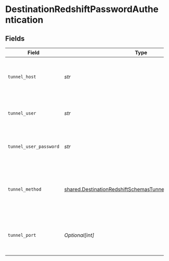 # DestinationRedshiftPasswordAuthentication


## Fields

| Field                                                                                                                                  | Type                                                                                                                                   | Required                                                                                                                               | Description                                                                                                                            | Example                                                                                                                                |
| -------------------------------------------------------------------------------------------------------------------------------------- | -------------------------------------------------------------------------------------------------------------------------------------- | -------------------------------------------------------------------------------------------------------------------------------------- | -------------------------------------------------------------------------------------------------------------------------------------- | -------------------------------------------------------------------------------------------------------------------------------------- |
| `tunnel_host`                                                                                                                          | *str*                                                                                                                                  | :heavy_check_mark:                                                                                                                     | Hostname of the jump server host that allows inbound ssh tunnel.                                                                       |                                                                                                                                        |
| `tunnel_user`                                                                                                                          | *str*                                                                                                                                  | :heavy_check_mark:                                                                                                                     | OS-level username for logging into the jump server host                                                                                |                                                                                                                                        |
| `tunnel_user_password`                                                                                                                 | *str*                                                                                                                                  | :heavy_check_mark:                                                                                                                     | OS-level password for logging into the jump server host                                                                                |                                                                                                                                        |
| `tunnel_method`                                                                                                                        | [shared.DestinationRedshiftSchemasTunnelMethodTunnelMethod](../../models/shared/destinationredshiftschemastunnelmethodtunnelmethod.md) | :heavy_check_mark:                                                                                                                     | Connect through a jump server tunnel host using username and password authentication                                                   |                                                                                                                                        |
| `tunnel_port`                                                                                                                          | *Optional[int]*                                                                                                                        | :heavy_minus_sign:                                                                                                                     | Port on the proxy/jump server that accepts inbound ssh connections.                                                                    | 22                                                                                                                                     |